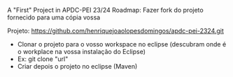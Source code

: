 A "First" Project in APDC-PEI 23/24
Roadmap:
Fazer fork do projeto fornecido para uma cópia vossa

Projeto:
https://github.com/henriquejoaolopesdomingos/apdc-pei-2324.git

* Clonar o projeto para o vosso workspace no eclipse (descubram onde é o workplace na vossa instalação do Eclipse)
* Ex: git clone "url"
* Criar depois o projeto no eclipse (Maven)
